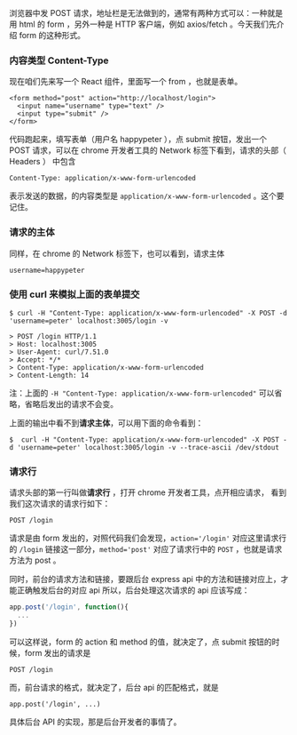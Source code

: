 

浏览器中发 POST 请求，地址栏是无法做到的，通常有两种方式可以：一种就是用 html 的
form ，另外一种是 HTTP 客户端，例如 axios/fetch 。今天我们先介绍 form 的这种形式。


### 内容类型 Content-Type

现在咱们先来写一个 React 组件，里面写一个 from ，也就是表单。


```
<form method="post" action="http://localhost/login">
  <input name="username" type="text" />
  <input type="submit" />
</form>
```

代码跑起来，填写表单（用户名 happypeter ），点 submit 按钮，发出一个 POST 请求，可以在 chrome 开发者工具的 Network 标签下看到，请求的头部（ Headers ） 中包含

```
Content-Type: application/x-www-form-urlencoded
```

表示发送的数据，的内容类型是 `application/x-www-form-urlencoded` 。这个要记住。

### 请求的主体

同样，在 chrome 的 Network 标签下，也可以看到，请求主体

```
username=happypeter
```

### 使用 curl 来模拟上面的表单提交

```
$ curl -H "Content-Type: application/x-www-form-urlencoded" -X POST -d 'username=peter' localhost:3005/login -v

> POST /login HTTP/1.1
> Host: localhost:3005
> User-Agent: curl/7.51.0
> Accept: */*
> Content-Type: application/x-www-form-urlencoded
> Content-Length: 14
```

注：上面的 `-H "Content-Type: application/x-www-form-urlencoded"` 可以省略，省略后发出的请求不会变。

上面的输出中看不到**请求主体**，可以用下面的命令看到：

```
$  curl -H "Content-Type: application/x-www-form-urlencoded" -X POST -d 'username=peter' localhost:3005/login -v --trace-ascii /dev/stdout
```

### 请求行

请求头部的第一行叫做**请求行** ，打开 chrome 开发者工具，点开相应请求，
看到我们这次请求的请求行如下：

```
POST /login
```

请求是由 form 发出的，对照代码我们会发现，`action='/login'` 对应这里请求行的 `/login` 链接这一部分，`method='post'` 对应了请求行中的 `POST` ，也就是请求方法为 post 。

同时，前台的请求方法和链接，要跟后台 express api 中的方法和链接对应上，才能正确触发后台的对应 api 所以，后台处理这次请求的 api 应该写成：

```js
app.post('/login', function(){
  ...
})
```

可以这样说，form 的 action 和 method 的值，就决定了，点 submit 按钮的时候，form 发出的请求是

```
POST /login
```

而，前台请求的格式，就决定了，后台 api 的匹配格式，就是

```
app.post('/login', ...)
```

具体后台 API 的实现，那是后台开发者的事情了。
